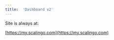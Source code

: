 ```yaml
---
title:	'Dashboard v2'
---
```


Site is always at:

[https://my.scalingo.com](https://my.scalingo.com)

